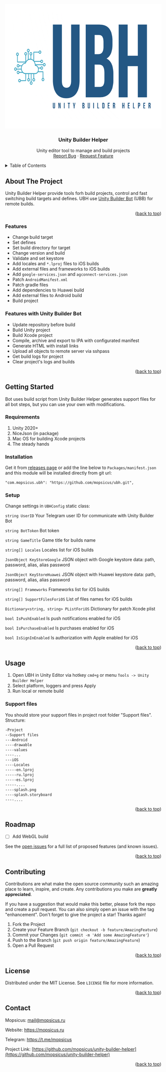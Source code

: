 <div id="top"></div>
<!--
*** Thanks for checking out the Best-README-Template. If you have a suggestion
*** that would make this better, please fork the repo and create a pull request
*** or simply open an issue with the tag "enhancement".
*** Don't forget to give the project a star!
*** Thanks again! Now go create something AMAZING! :D
-->


<!-- PROJECT LOGO -->
<br />
<div align="center">
  <a href="https://github.com/mopsicus/unity-builder-helper">
    <img src="Images/logo.png" alt="Logo" width="640" height="400">
  </a>

<h3 align="center">Unity Builder Helper</h3>

  <p align="center">
Unity editor tool to manage and build projects
    <br />
    <a href="https://github.com/mopsicus/unity-builder-helper/issues">Report Bug</a>
    ·
    <a href="https://github.com/mopsicus/unity-builder-helper/issues">Request Feature</a>
  </p>
</div>

<!-- TABLE OF CONTENTS -->
<details>
  <summary>Table of Contents</summary>
  <ol>
    <li>
      <a href="#about-the-project">About The Project</a>
      <ul>
        <li><a href="#features">Features</a></li>
        <li><a href="#features-with-unity-builder-bot">Features with Unity Builder Bot</a></li>
      </ul>
    </li>
    <li>
      <a href="#getting-started">Getting Started</a>
      <ul>
        <li><a href="#requirements">Requirements</a></li>
        <li><a href="#installation">Installation</a></li>
        <li><a href="#setup">Setup</a></li>
      </ul>
    </li>
    <li>
      <a href="#usage">Usage</a>
      <ul>
        <li><a href="#support-files">Support files</a></li>
      </ul>      
    </li>
    <li><a href="#roadmap">Roadmap</a></li>
    <li><a href="#contributing">Contributing</a></li>
    <li><a href="#license">License</a></li>
    <li><a href="#contact">Contact</a></li>
  </ol>
</details>



<!-- ABOUT THE PROJECT -->
## About The Project

Unity Builder Helper provide tools forh build projects, control and fast switching build targets and defines. UBH use <a href="https://github.com/mopsicus/ubb">Unity Builder Bot</a> (UBB) for remote builds.

<p align="right">(<a href="#top">back to top</a>)</p>

### Features

* Change build target
* Set defines
* Set build directory for target
* Change version and build
* Validate and set keystore
* Add locales and `*.lproj` files to iOS builds
* Add external files and frameworks to iOS builds
* Add `google-services.json` and `agconnect-services.json`
* Patch `AndroidManifest.xml`
* Patch gradle files
* Add dependencies to Huawei build
* Add external files to Android build
* Build project

### Features with Unity Builder Bot
* Update repository before build
* Build Unity project
* Build Xcode project
* Compile, archive and export to IPA with configurated manifest
* Generate HTML with install links
* Upload all objects to remote server via sshpass
* Get build logs for project
* Clear project's logs and builds

<p align="right">(<a href="#top">back to top</a>)</p>

<!-- GETTING STARTED -->
## Getting Started

Bot uses build script from Unity Builder Helper generates support files for all bot steps, but you can use your own with modifications.

### Requirements
1. Unity 2020+
2. NiceJson (in package)
3. Mac OS for building Xcode projects
4. The steady hands

### Installation

Get it from [releases page](https://github.com/mopsicus/ubh/releases) or add the line below to `Packages/manifest.json` and this module will be installed directly from git url:
```
"com.mopsicus.ubh": "https://github.com/mopsicus/ubh.git",
```

### Setup

Change settings in `UBHConfig` static class:

`string UserID` Your Telegram user ID for communicate with Unity Builder Bot

`string BotToken` Bot token

`string GameTitle` Game title for builds name

`string[] Locales` Locales list for iOS builds

`JsonObject KeyStoreGoogle` JSON object with Google keystore data: path, password, alias, alias password

`JsonObject KeyStoreHuawei` JSON object with Huawei keystore data: path, password, alias, alias password

`string[] Frameworks` Frameworks list for iOS builds

`string[] SupportFilesForiOS` List of files names for iOS builds

`Dictionary<string, string> PListForiOS` Dictionary for patch Xcode plist

`bool IsPushEnabled` Is push notifications enabled for iOS

`bool IsPurchaseEnabled` Is purchases enabled for iOS

`bool IsSignInEnabled` Is authorization with Apple enabled for iOS

<p align="right">(<a href="#top">back to top</a>)</p>


<!-- USAGE EXAMPLES -->
## Usage

1. Open UBH in Unity Editor via hotkey `cmd+g` or menu `Tools -> Unity Builder Helper`
2. Select platform, loggers and press Apply
3. Run local or remote build

### Support files

You should store your support files in project root folder "Support files". 
Structure:

```
-Project
--Support files
---Android
----drawable
----values
----...
---iOS
----Locales
-----en.lproj
-----ru.lproj
-----es.lproj
-----....
----splash.png
----splash.storyboard
----....
```

<p align="right">(<a href="#top">back to top</a>)</p>

<!-- ROADMAP -->
## Roadmap

- [ ] Add WebGL build

See the [open issues](https://github.com/mopsicus/unity-builder-helper/issues) for a full list of proposed features (and known issues).

<p align="right">(<a href="#top">back to top</a>)</p>



<!-- CONTRIBUTING -->
## Contributing

Contributions are what make the open source community such an amazing place to learn, inspire, and create. Any contributions you make are **greatly appreciated**.

If you have a suggestion that would make this better, please fork the repo and create a pull request. You can also simply open an issue with the tag "enhancement".
Don't forget to give the project a star! Thanks again!

1. Fork the Project
2. Create your Feature Branch (`git checkout -b feature/AmazingFeature`)
3. Commit your Changes (`git commit -m 'Add some AmazingFeature'`)
4. Push to the Branch (`git push origin feature/AmazingFeature`)
5. Open a Pull Request

<p align="right">(<a href="#top">back to top</a>)</p>



<!-- LICENSE -->
## License

Distributed under the MIT License. See `LICENSE` file for more information.

<p align="right">(<a href="#top">back to top</a>)</p>



<!-- CONTACT -->
## Contact

Mopsicus: mail@mopsicus.ru

Website: https://mopsicus.ru

Telegram: https://t.me/mopsicus 

Project Link: [https://github.com/mopsicus/unity-builder-helper](https://github.com/mopsicus/unity-builder-helper)

<p align="right">(<a href="#top">back to top</a>)</p>
